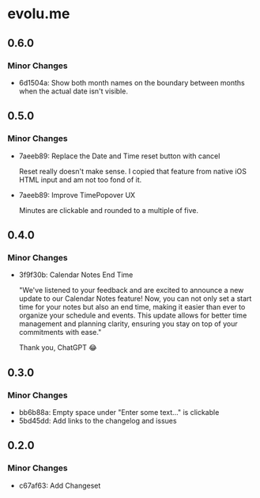 # evolu.me

## 0.6.0

### Minor Changes

- 6d1504a: Show both month names on the boundary between months when the actual date isn't visible.

## 0.5.0

### Minor Changes

- 7aeeb89: Replace the Date and Time reset button with cancel

  Reset really doesn't make sense. I copied that feature from native iOS HTML input and am not too fond of it.

- 7aeeb89: Improve TimePopover UX

  Minutes are clickable and rounded to a multiple of five.

## 0.4.0

### Minor Changes

- 3f9f30b: Calendar Notes End Time

  "We've listened to your feedback and are excited to announce a new update to our Calendar Notes feature! Now, you can not only set a start time for your notes but also an end time, making it easier than ever to organize your schedule and events. This update allows for better time management and planning clarity, ensuring you stay on top of your commitments with ease."

  Thank you, ChatGPT 😂

## 0.3.0

### Minor Changes

- bb6b88a: Empty space under "Enter some text..." is clickable
- 5bd45dd: Add links to the changelog and issues

## 0.2.0

### Minor Changes

- c67af63: Add Changeset
